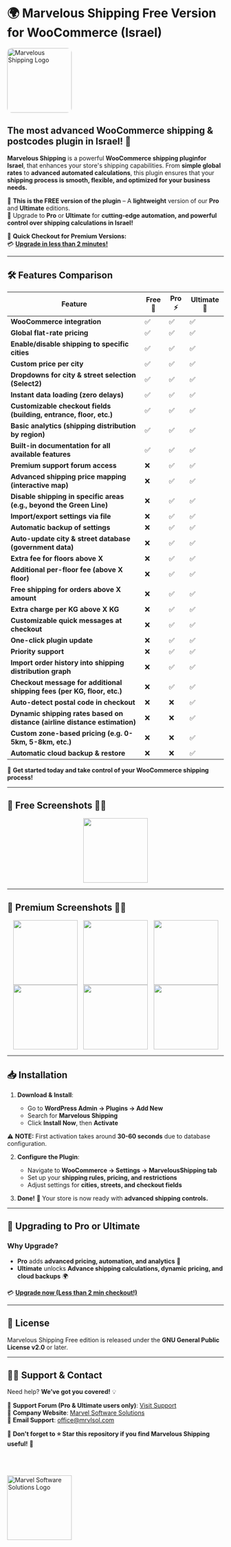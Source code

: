 # 🌍 Marvelous Shipping Free Version for WooCommerce (Israel)

<p align="start">
    <img src="https://mrvlsol.co.il/img/marvelous_shipping.webp" alt="Marvelous Shipping Logo" width="150" style="border-radius: 10px;">
</p>

## **The most advanced WooCommerce shipping & postcodes plugin in Israel!** 🚀

**Marvelous Shipping** is a powerful **WooCommerce shipping pluginfor Israel**, that enhances your store's shipping capabilities. From **simple global rates** to **advanced automated calculations**, this plugin ensures that your **shipping process is smooth, flexible, and optimized for your business needs.**

🔹 **This is the FREE version of the plugin** – A **lightweight** version of our **Pro** and **Ultimate** editions.  
🔹 Upgrade to **Pro** or **Ultimate** for **cutting-edge automation, and powerful control over shipping calculations in Israel!**

📢 **Quick Checkout for Premium Versions:**  
💳 **[Upgrade in less than 2 minutes!](https://mrvlsol.co.il/?marvelous_shipping&utm_source=github_free_repo)**

---

## 🛠️ Features Comparison

| Feature                                                                    | Free 🎉 | Pro ⚡ | Ultimate 🚀 |
| -------------------------------------------------------------------------- | ------- | ------ | ----------- |
| **WooCommerce integration**                                                | ✅      | ✅     | ✅          |
| **Global flat-rate pricing**                                               | ✅      | ✅     | ✅          |
| **Enable/disable shipping to specific cities**                             | ✅      | ✅     | ✅          |
| **Custom price per city**                                                  | ✅      | ✅     | ✅          |
| **Dropdowns for city & street selection (Select2)**                        | ✅      | ✅     | ✅          |
| **Instant data loading (zero delays)**                                     | ✅      | ✅     | ✅          |
| **Customizable checkout fields (building, entrance, floor, etc.)**         | ✅      | ✅     | ✅          |
| **Basic analytics (shipping distribution by region)**                      | ✅      | ✅     | ✅          |
| **Built-in documentation for all available features**                      | ✅      | ✅     | ✅          |
| **Premium support forum access**                                           | ❌      | ✅     | ✅          |
| **Advanced shipping price mapping (interactive map)**                      | ❌      | ✅     | ✅          |
| **Disable shipping in specific areas (e.g., beyond the Green Line)**       | ❌      | ✅     | ✅          |
| **Import/export settings via file**                                        | ❌      | ✅     | ✅          |
| **Automatic backup of settings**                                           | ❌      | ✅     | ✅          |
| **Auto-update city & street database (government data)**                   | ❌      | ✅     | ✅          |
| **Extra fee for floors above X**                                           | ❌      | ✅     | ✅          |
| **Additional per-floor fee (above X floor)**                               | ❌      | ✅     | ✅          |
| **Free shipping for orders above X amount**                                | ❌      | ✅     | ✅          |
| **Extra charge per KG above X KG**                                         | ❌      | ✅     | ✅          |
| **Customizable quick messages at checkout**                                | ❌      | ✅     | ✅          |
| **One-click plugin update**                                                | ❌      | ✅     | ✅          |
| **Priority support**                                                       | ❌      | ✅     | ✅          |
| **Import order history into shipping distribution graph**                  | ❌      | ✅     | ✅          |
| **Checkout message for additional shipping fees (per KG, floor, etc.)**    | ❌      | ✅     | ✅          |
| **Auto-detect postal code in checkout**                                    | ❌      | ❌     | ✅          |
| **Dynamic shipping rates based on distance (airline distance estimation)** | ❌      | ❌     | ✅          |
| **Custom zone-based pricing (e.g. 0-5km, 5-8km, etc.)**                    | ❌      | ❌     | ✅          |
| **Automatic cloud backup & restore**                                       | ❌      | ❌     | ✅          |

🎯 **Get started today and take control of your WooCommerce shipping process!**

---

## 📸 Free Screenshots 🚀🚀

<p align="center" style="display: flex; justify-content: space-evenly; flex-wrap: wrap;">
    <a href="https://mrvlsol.co.il/img/marvelous_shipping/free/full_shot.png" target="_blank">
        <img src="https://mrvlsol.co.il/img/marvelous_shipping/free/full_shot.png" height="150">
    </a>
</p>

---

## 📸 Premium Screenshots 🚀🚀

<p align="center" style="display: flex; justify-content: space-evenly; flex-wrap: wrap;">
    <a href="https://mrvlsol.co.il/img/marvelous_shipping/premium/distance.png" target="_blank">
        <img src="https://mrvlsol.co.il/img/marvelous_shipping/premium/distance.png" height="150">
    </a>
    <a href="https://mrvlsol.co.il/img/marvelous_shipping/premium/shipping-options.png" target="_blank">
        <img src="https://mrvlsol.co.il/img/marvelous_shipping/premium/shipping-options.png" height="150">
    </a>
    <a href="https://mrvlsol.co.il/img/marvelous_shipping/premium/built-in-docs.png" target="_blank">
        <img src="https://mrvlsol.co.il/img/marvelous_shipping/premium/built-in-docs.png" height="150">
    </a>
    <a href="https://mrvlsol.co.il/img/marvelous_shipping/premium/interactive-map.png" target="_blank">
        <img src="https://mrvlsol.co.il/img/marvelous_shipping/premium/interactive-map.png" height="150">
    </a>
    <a href="https://mrvlsol.co.il/img/marvelous_shipping/premium/manual-settings.png" target="_blank">
        <img src="https://mrvlsol.co.il/img/marvelous_shipping/premium/manual-settings.png" height="150">
    </a>
    <a href="https://mrvlsol.co.il/img/marvelous_shipping/premium/updater.png" target="_blank">
        <img src="https://mrvlsol.co.il/img/marvelous_shipping/premium/updater.png" height="150">
    </a>
</p>

---

## 📥 Installation

1. **Download & Install**:

    - Go to **WordPress Admin → Plugins → Add New**
    - Search for **Marvelous Shipping**
    - Click **Install Now**, then **Activate**

⚠️ **NOTE:** First activation takes around **30-60 seconds** due to database configuration.

2. **Configure the Plugin**:

    - Navigate to **WooCommerce → Settings → MarvelousShipping tab**
    - Set up your **shipping rules, pricing, and restrictions**
    - Adjust settings for **cities, streets, and checkout fields**

3. **Done!** 🎉 Your store is now ready with **advanced shipping controls.**

---

## 🚀 Upgrading to Pro or Ultimate

### **Why Upgrade?**

-   **Pro** adds **advanced pricing, automation, and analytics** 🚀
-   **Ultimate** unlocks **Advance shipping calculations, dynamic pricing, and cloud backups** 🌍

💳 **[Upgrade now (Less than 2 min checkout!)](https://mrvlsol.co.il/?marvelous_shipping&utm_source=github_free_repo)**

---

## 📖 License

Marvelous Shipping Free edition is released under the **GNU General Public License v2.0** or later.

---

## 👨‍💻 Support & Contact

Need help? **We’ve got you covered!** 💡

📌 **Support Forum (Pro & Ultimate users only)**: [Visit Support](https://mrvlsol.co.il/?marvelous_shipping_support&utm_source=github_free_repo)  
📌 **Company Website**: [Marvel Software Solutions](https://mrvlsol.co.il/?utm_source=github_free_repo)  
📌 **Email Support**: office@mrvlsol.com

📢 **Don't forget to ⭐ Star this repository if you find Marvelous Shipping useful!** 🚀
<br><br><br><br>

<p align="start">
    <a href="https://mrvlsol.co.il/?utm_source=github_free_repo" target="_blank">
        <img src="https://mrvlsol.co.il/img/logo.svg" alt="Marvel Software Solutions Logo" width="150">
    </a>
</p>
